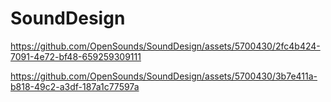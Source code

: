 # SoundDesign



https://github.com/OpenSounds/SoundDesign/assets/5700430/2fc4b424-7091-4e72-bf48-659259309111



https://github.com/OpenSounds/SoundDesign/assets/5700430/3b7e411a-b818-49c2-a3df-187a1c77597a


